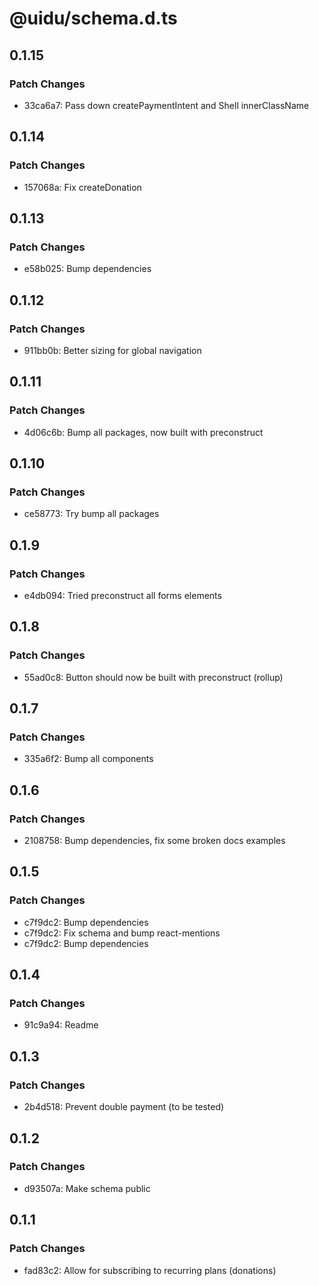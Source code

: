 # @uidu/schema.d.ts

## 0.1.15

### Patch Changes

- 33ca6a7: Pass down createPaymentIntent and Shell innerClassName

## 0.1.14

### Patch Changes

- 157068a: Fix createDonation

## 0.1.13

### Patch Changes

- e58b025: Bump dependencies

## 0.1.12

### Patch Changes

- 911bb0b: Better sizing for global navigation

## 0.1.11

### Patch Changes

- 4d06c6b: Bump all packages, now built with preconstruct

## 0.1.10

### Patch Changes

- ce58773: Try bump all packages

## 0.1.9

### Patch Changes

- e4db094: Tried preconstruct all forms elements

## 0.1.8

### Patch Changes

- 55ad0c8: Button should now be built with preconstruct (rollup)

## 0.1.7

### Patch Changes

- 335a6f2: Bump all components

## 0.1.6

### Patch Changes

- 2108758: Bump dependencies, fix some broken docs examples

## 0.1.5

### Patch Changes

- c7f9dc2: Bump dependencies
- c7f9dc2: Fix schema and bump react-mentions
- c7f9dc2: Bump dependencies

## 0.1.4

### Patch Changes

- 91c9a94: Readme

## 0.1.3

### Patch Changes

- 2b4d518: Prevent double payment (to be tested)

## 0.1.2

### Patch Changes

- d93507a: Make schema public

## 0.1.1

### Patch Changes

- fad83c2: Allow for subscribing to recurring plans (donations)

